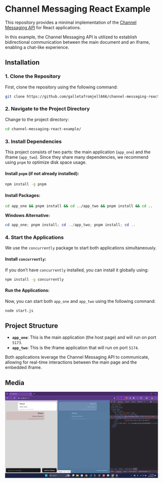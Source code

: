 # Channel Messaging React Example

This repository provides a minimal implementation of the [Channel Messaging API](https://developer.mozilla.org/en-US/docs/Web/API/Channel_Messaging_API) for React applications.

In this example, the Channel Messaging API is utilized to establish bidirectional communication between the main document and an iframe, enabling a chat-like experience.

## Installation

### 1. Clone the Repository

First, clone the repository using the following command:

```bash
git clone https://github.com/galletafromjell666/channel-messaging-react-example.git
```

### 2. Navigate to the Project Directory

Change to the project directory:

```bash
cd channel-messaging-react-example/
```

### 3. Install Dependencies

This project consists of two parts: the main application (`app_one`) and the iframe (`app_two`). Since they share many dependencies, we recommend using `pnpm` to optimize disk space usage.

#### Install `pnpm` (if not already installed):

```bash
npm install -g pnpm
```

#### Install Packages:

```bash
cd app_one && pnpm install && cd ../app_two && pnpm install && cd ..
```

**Windows Alternative:**

```powershell
cd app_one; pnpm install; cd ../app_two; pnpm install; cd ..
```

### 4. Start the Applications

We use the `concurrently` package to start both applications simultaneously.

#### Install `concurrently`:

If you don’t have `concurrently` installed, you can install it globally using:

```bash
npm install -g concurrently
```

#### Run the Applications:

Now, you can start both `app_one` and `app_two` using the following command:

```bash
node start.js
```

## Project Structure

- **`app_one`**: This is the main application (the host page) and will run on port `5173`.
- **`app_two`**: This is the iframe application that will run on port `5174`.

Both applications leverage the Channel Messaging API to communicate, allowing for real-time interactions between the main page and the embedded iframe.

## Media

![main](https://github.com/galletafromjell666/channel-messaging-react-example/blob/8fd6d24c6ef374489718d1e0bf8df7055a1520c9/S1.png)
